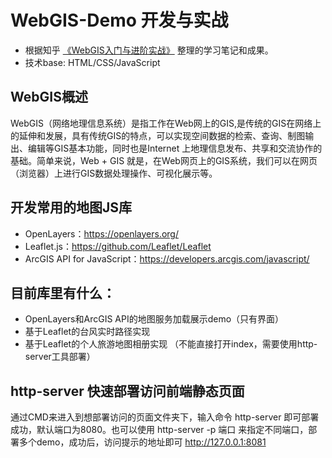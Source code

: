 # WebGIS-Demo 开发与实战

+ 根据知乎 [《WebGIS入门与进阶实战》](https://xiaozhuanlan.com/topic/3614597820) 整理的学习笔记和成果。
+ 技术base: HTML/CSS/JavaScript

## WebGIS概述
WebGIS（网络地理信息系统）是指工作在Web网上的GIS,是传统的GIS在网络上的延伸和发展，具有传统GIS的特点，可以实现空间数据的检索、查询、制图输出、编辑等GIS基本功能，同时也是Internet 上地理信息发布、共享和交流协作的基础。简单来说，Web + GIS 就是，在Web网页上的GIS系统，我们可以在网页（浏览器）上进行GIS数据处理操作、可视化展示等。

## 开发常用的地图JS库
+ OpenLayers：https://openlayers.org/
+ Leaflet.js：https://github.com/Leaflet/Leaflet
+ ArcGIS API for JavaScript：https://developers.arcgis.com/javascript/

## 目前库里有什么：
+ OpenLayers和ArcGIS API的地图服务加载展示demo（只有界面）
+ 基于Leaflet的台风实时路径实现
+ 基于Leaflet的个人旅游地图相册实现 （不能直接打开index，需要使用http-server工具部署）

## http-server 快速部署访问前端静态页面
通过CMD来进入到想部署访问的页面文件夹下，输入命令 http-server 即可部署成功，默认端口为8080。也可以使用 http-server -p 端口 来指定不同端口，部署多个demo，成功后，访问提示的地址即可 http://127.0.0.1:8081
